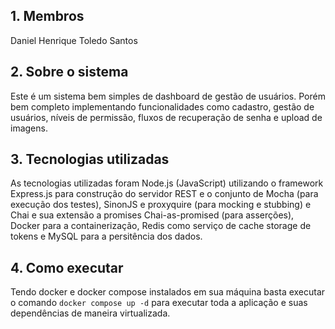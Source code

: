 ## 1. Membros
Daniel Henrique Toledo Santos

## 2. Sobre o sistema

Este é um sistema bem simples de dashboard de gestão de usuários. Porém bem completo implementando funcionalidades como cadastro, gestão de usuários, níveis de permissão, fluxos de recuperação de senha e upload de imagens.

## 3. Tecnologias utilizadas

As tecnologias utilizadas foram Node.js (JavaScript) utilizando o framework Express.js para construção do servidor REST e o conjunto de Mocha (para execução dos testes), SinonJS e proxyquire (para mocking e stubbing) e Chai e sua extensão a promises Chai-as-promised (para asserções), Docker para a containerização, Redis como serviço de cache storage de tokens e MySQL para a persitência dos dados.

## 4. Como executar

Tendo docker e docker compose instalados em sua máquina basta executar o comando ```docker compose up -d``` para executar toda a aplicação e suas dependências de maneira virtualizada.
